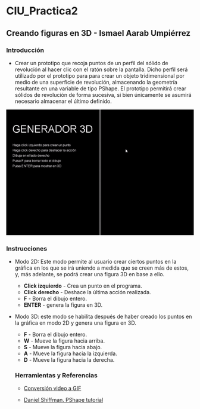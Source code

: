 # CIU_Practica2
## Creando figuras en 3D - Ismael Aarab Umpiérrez

### Introducción
- Crear un prototipo que recoja puntos de un perfil del sólido de revolución al hacer clic con el ratón sobre la pantalla. Dicho perfil será utilizado por el prototipo para para crear un objeto tridimensional por medio de una superficie de revolución, almacenando la geometría resultante en una variable de tipo PShape. El prototipo permitirá crear sólidos de revolución de forma sucesiva, si bien únicamente se asumirá necesario almacenar el último definido.

![](demo.gif)


### Instrucciones
- Modo 2D: Este modo permite al usuario crear ciertos puntos en la gráfica en los que se irá uniendo a medida que se creen más de estos, y, más adelante, se podrá crear una figura 3D en base a ello.
  - **Click izquierdo** - Crea un punto en el programa.
  - **Click derecho** - Deshace la última acción realizada.
  - **F** - Borra el dibujo entero.
  - **ENTER** - genera la figura en 3D.
- Modo 3D: este modo se habilita después de haber creado los puntos en la gráfica en modo 2D y genera una figura en 3D.
  - **F** - Borra el dibujo entero.
  - **W** - Mueve la figura hacia arriba.
  - **S** - Mueve la figura hacia abajo.
  - **A** - Mueve la figura hacia la izquierda.
  - **D** - Mueve la figura hacia la derecha.
  
  ### Herramientas y Referencias
  
  - [Conversión video a GIF](https://ezgif.com/video-to-gif)
  
  - [Daniel Shiffman. PShape tutorial](https://processing.org/tutorials/pshape/.)

